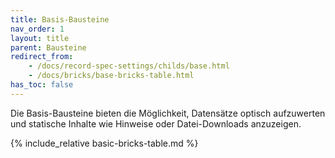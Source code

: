```yaml
---
title: Basis-Bausteine
nav_order: 1
layout: title
parent: Bausteine
redirect_from:
    - /docs/record-spec-settings/childs/base.html
    - /docs/bricks/base-bricks-table.html
has_toc: false
---
```


Die Basis-Bausteine bieten die Möglichkeit, Datensätze optisch aufzuwerten und statische Inhalte wie Hinweise oder Datei-Downloads anzuzeigen.

{% include_relative basic-bricks-table.md %}
